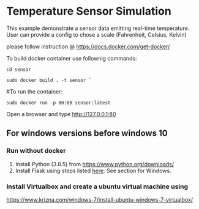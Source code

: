 # Temperature Sensor Simulation

This example demonstrate a sensor data emitting real-time temperature.
User can provide a config to chose a scale (Fahrenheit, Celsius, Kelvin)

please follow instruction @ https://docs.docker.com/get-docker/


To build docker container use follownig commands:

```
cd sensor

sudo docker build . -t sensor `

```

#To run the container:

```sudo docker run -p 80:80 sensor:latest```

Open a browser and type http://127.0.0.1:80

## For windows versions before windows 10

### Run without docker
1. Install Python (3.8.5) from https://www.python.org/downloads/
2. Install Flask using steps listed [here](https://flask.palletsprojects.com/en/1.1.x/installation/). See section for Windows.

### Install Virtualbox and create a ubuntu virtual machine using
https://www.krizna.com/windows-7/install-ubuntu-windows-7-virtualbox/
